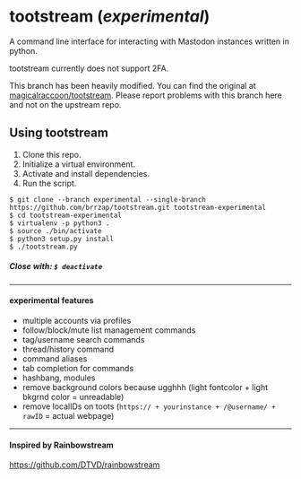 # tootstream (*experimental*)
A command line interface for interacting with Mastodon instances written in python.

tootstream currently does not support 2FA.

This branch has been heavily modified.  You can find the original at
[magicalraccoon/tootstream](https://github.com/magicalraccoon/tootstream).
Please report problems with this branch here and not on the upstream repo.

## Using tootstream

1. Clone this repo.
2. Initialize a virtual environment.
3. Activate and install dependencies.
4. Run the script.

```
$ git clone --branch experimental --single-branch https://github.com/brrzap/tootstream.git tootstream-experimental
$ cd tootstream-experimental
$ virtualenv -p python3 .
$ source ./bin/activate
$ python3 setup.py install
$ ./tootstream.py
```

##### Close with: `$ deactivate`

----

#### experimental features

* multiple accounts via profiles
* follow/block/mute list management commands
* tag/username search commands
* thread/history command
* command aliases
* tab completion for commands
* hashbang, modules
* remove background colors because ugghhh (light fontcolor + light bkgrnd color = unreadable)
* remove localIDs on toots (`https:// + yourinstance + /@username/ + rawID` = actual webpage)

----

#### Inspired by Rainbowstream
https://github.com/DTVD/rainbowstream
